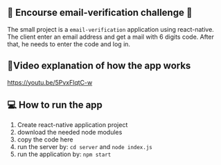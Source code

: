 **📧 Encourse email-verification challenge 📧**
---
The small project is a `email-verification` application using react-native.
The client enter an email address and get a mail with 6 digits code.
After that, he needs to enter the code and log in.

**🔸Video explanation of how the app works**
---
https://youtu.be/5PvxFlqtC-w

**💻 How to run the app**
---
1. Create react-native application project
2. download the needed node modules
3. copy the code here
4. run the server by: `cd server` and `node index.js`
5. run the application by: `npm start`

